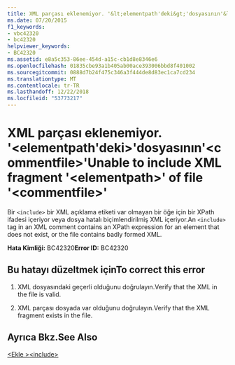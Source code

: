 ```yaml
---
title: XML parçası eklenemiyor. '&lt;elementpath'deki&gt;'dosyasının'&lt;commentfile&gt;'
ms.date: 07/20/2015
f1_keywords:
- vbc42320
- bc42320
helpviewer_keywords:
- BC42320
ms.assetid: e8a5c353-86ee-454d-a15c-cb1d8e8346e6
ms.openlocfilehash: 01835cbe93a1b405ab00ace393006bbd8f401002
ms.sourcegitcommit: 0888d7b24f475c346a3f444de8d83ec1ca7cd234
ms.translationtype: MT
ms.contentlocale: tr-TR
ms.lasthandoff: 12/22/2018
ms.locfileid: "53773217"
---
```

# <a name="unable-to-include-xml-fragment-ltelementpathgt-of-file-ltcommentfilegt"></a><span data-ttu-id="f238e-102">XML parçası eklenemiyor. '&lt;elementpath'deki&gt;'dosyasının'&lt;commentfile&gt;'</span><span class="sxs-lookup"><span data-stu-id="f238e-102">Unable to include XML fragment '&lt;elementpath&gt;' of file '&lt;commentfile&gt;'</span></span>
<span data-ttu-id="f238e-103">Bir `<include>` bir XML açıklama etiketi var olmayan bir öğe için bir XPath ifadesi içeriyor veya dosya hatalı biçimlendirilmiş XML içeriyor.</span><span class="sxs-lookup"><span data-stu-id="f238e-103">An `<include>` tag in an XML comment contains an XPath expression for an element that does not exist, or the file contains badly formed XML.</span></span>  
  
 <span data-ttu-id="f238e-104">**Hata Kimliği:** BC42320</span><span class="sxs-lookup"><span data-stu-id="f238e-104">**Error ID:** BC42320</span></span>  
  
## <a name="to-correct-this-error"></a><span data-ttu-id="f238e-105">Bu hatayı düzeltmek için</span><span class="sxs-lookup"><span data-stu-id="f238e-105">To correct this error</span></span>  
  
1.  <span data-ttu-id="f238e-106">XML dosyasındaki geçerli olduğunu doğrulayın.</span><span class="sxs-lookup"><span data-stu-id="f238e-106">Verify that the XML in the file is valid.</span></span>  
  
2.  <span data-ttu-id="f238e-107">XML parçası dosyada var olduğunu doğrulayın.</span><span class="sxs-lookup"><span data-stu-id="f238e-107">Verify that the XML fragment exists in the file.</span></span>  
  
## <a name="see-also"></a><span data-ttu-id="f238e-108">Ayrıca Bkz.</span><span class="sxs-lookup"><span data-stu-id="f238e-108">See Also</span></span>  
 [<span data-ttu-id="f238e-109">\<Ekle ></span><span class="sxs-lookup"><span data-stu-id="f238e-109">\<include></span></span>](../../visual-basic/language-reference/xmldoc/include.md)

